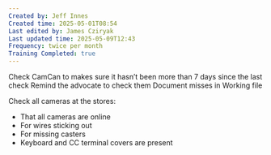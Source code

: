 ```yaml
---
Created by: Jeff Innes
Created time: 2025-05-01T08:54
Last edited by: James Cziryak
Last updated time: 2025-05-09T12:43
Frequency: twice per month
Training Completed: true
---
```

Check CamCan to makes sure it hasn’t been more than 7 days since the last check
Remind the advocate to check them
Document misses in Working file

  

Check all cameras at the stores:

- That all cameras are online
- For wires sticking out
- For missing casters
- Keyboard and CC terminal covers are present